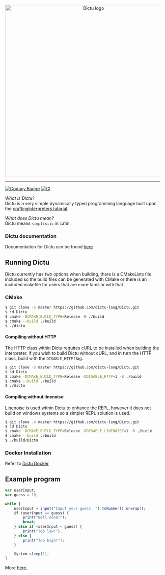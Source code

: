 <p align="center">
    <a href="https://dictu-lang.com">
        <img src="docs/assets/images/dictu-logo/dictu-light-png-8x.png" alt="Dictu logo" width="560px">
    </a>
</p>

--------------------------------------------------------------------------------

[![Codacy Badge](https://api.codacy.com/project/badge/Grade/ab84059049bd4ba7b7b8c1fcfaac4ea5)](https://app.codacy.com/manual/jasonhall96686/Dictu?utm_source=github.com&utm_medium=referral&utm_content=Jason2605/Dictu&utm_campaign=Badge_Grade_Dashboard)
[![CI](https://github.com/Jason2605/Dictu/workflows/CI/badge.svg)](https://github.com/Jason2605/Dictu/actions)

*What is Dictu?*  
Dictu is a very simple dynamically typed programming language 
built upon the [craftinginterpreters tutorial](http://www.craftinginterpreters.com/contents.html).

*What does Dictu mean?*  
Dictu means `simplistic` in Latin.

### Dictu documentation
Documentation for Dictu can be found [here](https://dictu-lang.com/)

## Running Dictu
Dictu currently has two options when building, there is a CMakeLists file included so the build files can be generated with
CMake or there is an included makefile for users that are more familiar with that.

### CMake
```bash
$ git clone -b master https://github.com/dictu-lang/Dictu.git
$ cd Dictu
$ cmake -DCMAKE_BUILD_TYPE=Release -B ./build 
$ cmake --build ./build
$ ./dictu
```

#### Compiling without HTTP

The HTTP class within Dictu requires [cURL](https://curl.haxx.se/) to be installed when building the interpreter. If you wish to
build Dictu without cURL, and in turn the HTTP class, build with the `DISABLE_HTTP` flag.

```bash
$ git clone -b master https://github.com/dictu-lang/Dictu.git
$ cd Dictu
$ cmake -DCMAKE_BUILD_TYPE=Release -DDISABLE_HTTP=1 -B ./build 
$ cmake --build ./build
$ ./dictu
```

#### Compiling without linenoise
[Linenoise](https://github.com/antirez/linenoise) is used within Dictu to enhance the REPL, however it does not build on windows
systems so a simpler REPL solution is used.

```bash
$ git clone -b master https://github.com/dictu-lang/Dictu.git
$ cd Dictu
$ cmake -DCMAKE_BUILD_TYPE=Release -DDISABLE_LINENOISE=1 -B ./build 
$ cmake --build ./build
$ ./build/Dictu
```

### Docker Installation

Refer to [Dictu Docker](https://github.com/dictu-lang/Dictu/blob/develop/Docker/README.md)


## Example program
```js
var userInput;
var guess = 10;

while {
    userInput = input("Input your guess: ").toNumber().unwrap();
    if (userInput == guess) {
        print("Well done!");
        break;
    } else if (userInput < guess) {
        print("Too low!");
    } else {
        print("Too high!");
    }

    System.sleep(1);
}
```

More [here.](https://github.com/Jason2605/Dictu/tree/develop/examples)
